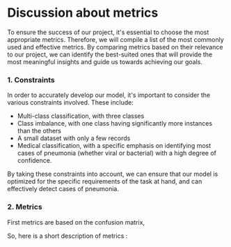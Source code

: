 # Discussion about metrics

To ensure the success of our project, it's essential to choose the most appropriate metrics. Therefore, we will compile a list of the most commonly used and effective metrics. By comparing metrics based on their relevance to our project, we can identify the best-suited ones that will provide the most meaningful insights and guide us towards achieving our goals.

### 1. Constraints

In order to accurately develop our model, it's important to consider the various constraints involved. These include:

- Multi-class classification, with three classes
- Class imbalance, with one class having significantly more instances than the others
- A small dataset with only a few records
- Medical classification, with a specific emphasis on identifying most cases of pneumonia (whether viral or bacterial) with a high degree of confidence.

By taking these constraints into account, we can ensure that our model is optimized for the specific requirements of the task at hand, and can effectively detect cases of pneumonia.

### 2. Metrics

First metrics are based on the confusion matrix,

So, here is a short description of metrics : 
